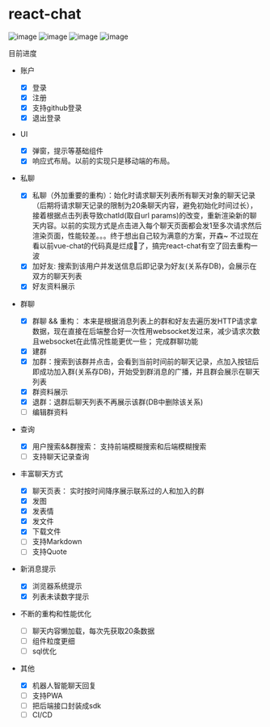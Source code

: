 # react-chat

![image](https://user-images.githubusercontent.com/24861316/51810041-5bd1b700-22e0-11e9-9456-aae8548ca492.png)
![image](https://user-images.githubusercontent.com/24861316/51809979-ebc33100-22df-11e9-94be-c7554004cdfe.png)
![image](https://user-images.githubusercontent.com/24861316/52684052-cbea6900-2f7f-11e9-88b4-fae0bfafdbeb.png)
![image](https://user-images.githubusercontent.com/24861316/51809992-fd0c3d80-22df-11e9-89f1-ac9c7133d735.png)


目前进度

- 账户

  - [x] 登录
  - [x] 注册
  - [x] 支持github登录 
  - [x] 退出登录

- UI
    - [x] 弹窗，提示等基础组件
    - [x] 响应式布局。以前的实现只是移动端的布局。

- 私聊

  - [x] 私聊（外加重要的重构）：始化时请求聊天列表所有聊天对象的聊天记录（后期将请求聊天记录的限制为20条聊天内容，避免初始化时间过长），接着根据点击列表导致chatId(取自url params)的改变，重新渲染新的聊天内容。以前的实现方式是点击进入每个聊天页面都会发1至多次请求然后渲染页面，性能较差。。。终于想出自己较为满意的方案，开森~ 不过现在看以前vue-chat的代码真是烂成💩了，搞完react-chat有空了回去重构一波
  - [x] 加好友: 搜索到该用户并发送信息后即记录为好友(关系存DB)，会展示在双方的聊天列表
  - [x] 好友资料展示

- 群聊

  - [x] 群聊 && 重构： 本来是根据消息列表上的群和好友去遍历发HTTP请求拿数据，现在直接在后端整合好一次性用websocket发过来，减少请求次数且websocket在此情况性能更优一些； 完成群聊功能
  - [x] 建群
  - [x] 加群：搜索到该群并点击，会看到当前时间前的聊天记录，点加入按钮后即成功加入群(关系存DB)，开始受到群消息的广播，并且群会展示在聊天列表
  - [x] 群资料展示
  - [x] 退群：退群后聊天列表不再展示该群(DB中删除该关系)
  - [ ] 编辑群资料

- 查询

  - [x] 用户搜索&&群搜索： 支持前端模糊搜索和后端模糊搜索
  - [ ] 支持聊天记录查询

- 丰富聊天方式

  - [x] 聊天页表： 实时按时间降序展示联系过的人和加入的群
  - [x] 发图
  - [x] 发表情
  - [x] 发文件
  - [x] 下载文件
  - [ ] 支持Markdown
  - [ ] 支持Quote

- 新消息提示

  - [x] 浏览器系统提示
  - [x] 列表未读数字提示

- 不断的重构和性能优化
  - [ ] 聊天内容懒加载，每次先获取20条数据
  - [ ] 组件粒度更细
  - [ ] sql优化

- 其他

  - [x] 机器人智能聊天回复
  - [ ] 支持PWA
  - [ ] 把后端接口封装成sdk
  - [ ] CI/CD
